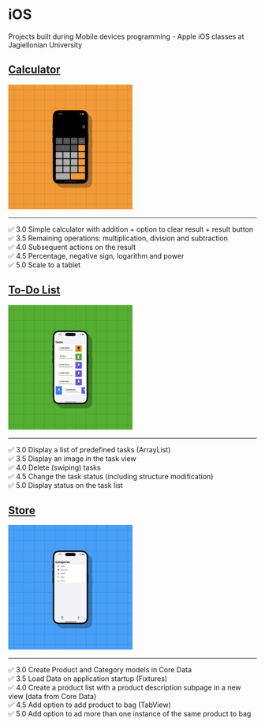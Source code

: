 # iOS
Projects built during Mobile devices programming - Apple iOS classes at Jagiellonian University

## [Calculator](https://github.com/michalzuch/iOS/tree/main/Calculator/Calculator)
<img src="assets/Calculator.png" width=50%/>

---
✅ 3.0 Simple calculator with addition + option to clear result + result button  
✅ 3.5 Remaining operations: multiplication, division and subtraction  
✅ 4.0 Subsequent actions on the result  
✅ 4.5 Percentage, negative sign, logarithm and power  
✅ 5.0 Scale to a tablet

## [To-Do List](https://github.com/michalzuch/iOS/tree/main/To-Do%20List/To-Do%20List)
<img src="assets/To Do.png" width=50%/>

---
✅ 3.0 Display a list of predefined tasks (ArrayList)  
✅ 3.5 Display an image in the task view  
✅ 4.0 Delete (swiping) tasks  
✅ 4.5 Change the task status (including structure modification)  
✅ 5.0 Display status on the task list

## [Store](https://github.com/michalzuch/iOS/tree/main/Store/Store)
<img src="assets/Store.png" width=50%/>

---
✅ 3.0 Create Product and Category models in Core Data  
✅ 3.5 Load Data on application startup (Fixtures)  
✅ 4.0 Create a product list with a product description subpage in a new view (data from Core Data)  
✅ 4.5 Add option to add product to bag (TabView)  
✅ 5.0 Add option to ad more than one instance of the same product to bag
